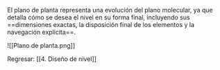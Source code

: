 
El plano de planta representa una evolución del plano molecular, ya que detalla cómo se desea el nivel en su forma final, incluyendo sus ==dimensiones exactas, la disposición final de los elementos y la navegación explícita==.

![[Plano de planta.png]]


Regresar: [[4. Diseño de nivel]]